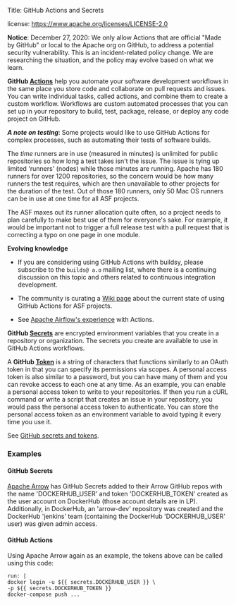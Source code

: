 Title: GitHub Actions and Secrets

license: https://www.apache.org/licenses/LICENSE-2.0

**Notice**: December 27, 2020: We only allow Actions that are official "Made by GitHub" or local to the Apache org on GitHub, to address a potential security vulnerability. This  is an incident-related policy change. We are researching the situation, and the policy may evolve based on what we learn.

**GitHub <a href="https://help.github.com/en/actions/getting-started-with-github-actions/about-github-actions" target="_blank">Actions</a>** help you automate your software development workflows in the same place you store code and collaborate on pull requests and issues. You can write individual tasks, called actions, and combine them to create a custom workflow. Workflows are custom automated processes that you can set up in your repository to build, test, package, release, or deploy any code project on GitHub.

***A note on testing***: Some projects would like to use GitHub Actions for complex processes, such as automating their tests of software builds. 

The _time_ runners are in use (measured in minutes) is unlimited for public repositories so how long a test takes isn't the issue. The issue is tying up limited 'runners' (nodes) while those minutes are running. Apache has 180 runners for over 1200 repositories, so the concern would be how many runners the test requires, which are then unavailable to other projects for the duration of the test. Out of those 180 runners, only 50 Mac OS runners can be in use at one time for all ASF projects.

The ASF maxes out its runner allocation quite often, so a project needs to plan carefully to make best use of them for everyone's sake. For example, it would be important not to trigger a full release test with a pull request that is correcting a typo on one page in one module.

**Evolving knowledge**

-  If you are considering using GitHub Actions with buildsy, please subscribe to the `builds@ a.o` mailing list, where there is a continuing discussion on this topic and others related to continuous integration development.

- The community is curating a <a href="https://cwiki.apache.org/confluence/display/BUILDS/GitHub+Actions+status" target="_blank">Wiki page</a> about the current state of using GitHub Actions for ASF projects.

- See <a href="https://cwiki.apache.org/confluence/display/INFRA/Github+Actions+to+DockerHub" target="_blank">Apache Airflow's experience</a> with Actions.

**GitHub <a href="https://help.github.com/en/actions/configuring-and-managing-workflows/creating-and-storing-encrypted-secrets" target="_blank">Secrets</a>** are encrypted environment variables that you create in a repository or organization. The secrets you create are available to use in GitHub Actions workflows.

A **GitHub <a href="https://docs.github.com/en/developers/apps/about-apps#personal-access-tokens" target="_blank">Token</a>** is a string of characters that functions similarly to an OAuth token in that you can specify its permissions via scopes. A personal access token is also similar to a password, but you can have many of them and you can revoke access to each one at any time. As an example, you can enable a personal access token to write to your repositories. If then you run a cURL command or write a script that creates an issue in your repository, you would pass the personal access token to authenticate. You can store the personal access token as an environment variable to avoid typing it every time you use it.

See <a href="https://cwiki.apache.org/confluence/display/INFRA/Github+Secrets+and+Tokens" target="_blank">GitHub secrets and tokens</a>.

### Examples ###

#### GitHub Secrets ####

<a href="https://arrow.apache.org/" target="_blank">Apache Arrow</a> has GitHub Secrets added to their Arrow GitHub repos with the name 'DOCKERHUB_USER' and token 'DOCKERHUB_TOKEN' created as the user account on DockerHub (those account details are in LP).
Additionally, in DockerHub, an 'arrow-dev' repository was created and the DockerHub 'jenkins' team (containing  the DockerHub 'DOCKERHUB_USER' user) was given admin access.

#### GitHub Actions ####

Using Apache Arrow again as an example, the tokens above can be called using this code:

```
run: |
docker login -u ${{ secrets.DOCKERHUB_USER }} \
-p ${{ secrets.DOCKERHUB_TOKEN }}
docker-compose push ...
```
